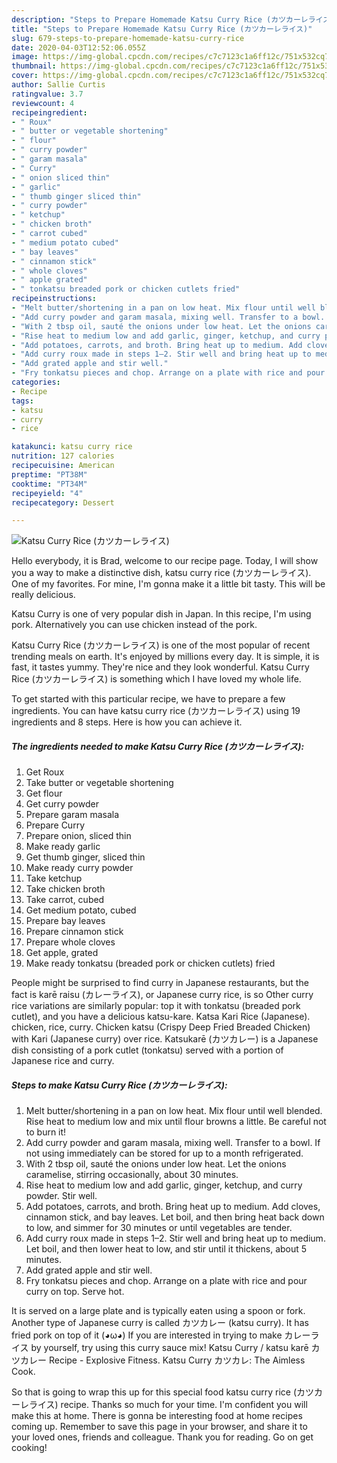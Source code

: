 ```yaml
---
description: "Steps to Prepare Homemade Katsu Curry Rice (カツカーレライス)"
title: "Steps to Prepare Homemade Katsu Curry Rice (カツカーレライス)"
slug: 679-steps-to-prepare-homemade-katsu-curry-rice
date: 2020-04-03T12:52:06.055Z
image: https://img-global.cpcdn.com/recipes/c7c7123c1a6ff12c/751x532cq70/katsu-curry-rice-カツカーレライス-recipe-main-photo.jpg
thumbnail: https://img-global.cpcdn.com/recipes/c7c7123c1a6ff12c/751x532cq70/katsu-curry-rice-カツカーレライス-recipe-main-photo.jpg
cover: https://img-global.cpcdn.com/recipes/c7c7123c1a6ff12c/751x532cq70/katsu-curry-rice-カツカーレライス-recipe-main-photo.jpg
author: Sallie Curtis
ratingvalue: 3.7
reviewcount: 4
recipeingredient:
- " Roux"
- " butter or vegetable shortening"
- " flour"
- " curry powder"
- " garam masala"
- " Curry"
- " onion sliced thin"
- " garlic"
- " thumb ginger sliced thin"
- " curry powder"
- " ketchup"
- " chicken broth"
- " carrot cubed"
- " medium potato cubed"
- " bay leaves"
- " cinnamon stick"
- " whole cloves"
- " apple grated"
- " tonkatsu breaded pork or chicken cutlets fried"
recipeinstructions:
- "Melt butter/shortening in a pan on low heat. Mix flour until well blended. Rise heat to medium low and mix until flour browns a little. Be careful not to burn it!"
- "Add curry powder and garam masala, mixing well. Transfer to a bowl. If not using immediately can be stored for up to a month refrigerated."
- "With 2 tbsp oil, sauté the onions under low heat. Let the onions caramelise, stirring occasionally, about 30 minutes."
- "Rise heat to medium low and add garlic, ginger, ketchup, and curry powder. Stir well."
- "Add potatoes, carrots, and broth. Bring heat up to medium. Add cloves, cinnamon stick, and bay leaves. Let boil, and then bring heat back down to low, and simmer for 30 minutes or until vegetables are tender."
- "Add curry roux made in steps 1–2. Stir well and bring heat up to medium. Let boil, and then lower heat to low, and stir until it thickens, about 5 minutes."
- "Add grated apple and stir well."
- "Fry tonkatsu pieces and chop. Arrange on a plate with rice and pour curry on top. Serve hot."
categories:
- Recipe
tags:
- katsu
- curry
- rice

katakunci: katsu curry rice 
nutrition: 127 calories
recipecuisine: American
preptime: "PT38M"
cooktime: "PT34M"
recipeyield: "4"
recipecategory: Dessert

---
```



![Katsu Curry Rice (カツカーレライス)](https://img-global.cpcdn.com/recipes/c7c7123c1a6ff12c/751x532cq70/katsu-curry-rice-カツカーレライス-recipe-main-photo.jpg)

Hello everybody, it is Brad, welcome to our recipe page. Today, I will show you a way to make a distinctive dish, katsu curry rice (カツカーレライス). One of my favorites. For mine, I'm gonna make it a little bit tasty. This will be really delicious.

Katsu Curry is one of very popular dish in Japan. In this recipe, I&#39;m using pork. Alternatively you can use chicken instead of the pork.

Katsu Curry Rice (カツカーレライス) is one of the most popular of recent trending meals on earth. It's enjoyed by millions every day. It is simple, it is fast, it tastes yummy. They're nice and they look wonderful. Katsu Curry Rice (カツカーレライス) is something which I have loved my whole life.


To get started with this particular recipe, we have to prepare a few ingredients. You can have katsu curry rice (カツカーレライス) using 19 ingredients and 8 steps. Here is how you can achieve it.

##### The ingredients needed to make Katsu Curry Rice (カツカーレライス):

1. Get  Roux
1. Take  butter or vegetable shortening
1. Get  flour
1. Get  curry powder
1. Prepare  garam masala
1. Prepare  Curry
1. Prepare  onion, sliced thin
1. Make ready  garlic
1. Get  thumb ginger, sliced thin
1. Make ready  curry powder
1. Take  ketchup
1. Take  chicken broth
1. Take  carrot, cubed
1. Get  medium potato, cubed
1. Prepare  bay leaves
1. Prepare  cinnamon stick
1. Prepare  whole cloves
1. Get  apple, grated
1. Make ready  tonkatsu (breaded pork or chicken cutlets) fried


People might be surprised to find curry in Japanese restaurants, but the fact is karē raisu (カレーライス), or Japanese curry rice, is so Other curry rice variations are similarly popular: top it with tonkatsu (breaded pork cutlet), and you have a delicious katsu-kare. Katsa Kari Rice (Japanese). chicken, rice, curry. Chicken katsu (Crispy Deep Fried Breaded Chicken) with Kari (Japanese curry) over rice. Katsukarē (カツカレー) is a Japanese dish consisting of a pork cutlet (tonkatsu) served with a portion of Japanese rice and curry. 

##### Steps to make Katsu Curry Rice (カツカーレライス):

1. Melt butter/shortening in a pan on low heat. Mix flour until well blended. Rise heat to medium low and mix until flour browns a little. Be careful not to burn it!
1. Add curry powder and garam masala, mixing well. Transfer to a bowl. If not using immediately can be stored for up to a month refrigerated.
1. With 2 tbsp oil, sauté the onions under low heat. Let the onions caramelise, stirring occasionally, about 30 minutes.
1. Rise heat to medium low and add garlic, ginger, ketchup, and curry powder. Stir well.
1. Add potatoes, carrots, and broth. Bring heat up to medium. Add cloves, cinnamon stick, and bay leaves. Let boil, and then bring heat back down to low, and simmer for 30 minutes or until vegetables are tender.
1. Add curry roux made in steps 1–2. Stir well and bring heat up to medium. Let boil, and then lower heat to low, and stir until it thickens, about 5 minutes.
1. Add grated apple and stir well.
1. Fry tonkatsu pieces and chop. Arrange on a plate with rice and pour curry on top. Serve hot.


It is served on a large plate and is typically eaten using a spoon or fork. Another type of Japanese curry is called カツカレー (katsu curry). It has fried pork on top of it (◕ω◕) If you are interested in trying to make カレーライス by yourself, try using this curry sauce mix! Katsu Curry / katsu karē カツカレー Recipe - Explosive Fitness. Katsu Curry カツカレ: The Aimless Cook. 

So that is going to wrap this up for this special food katsu curry rice (カツカーレライス) recipe. Thanks so much for your time. I'm confident you will make this at home. There is gonna be interesting food at home recipes coming up. Remember to save this page in your browser, and share it to your loved ones, friends and colleague. Thank you for reading. Go on get cooking!
